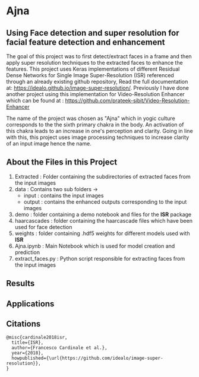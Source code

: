 # Ajna
## Using Face detection and super resolution for facial feature detection and enhancement

The goal of this project was to first detect/extract faces in a frame and then apply super resolution techniques to the extracted faces to enhance the features. This project uses Keras implementations of different Residual Dense Networks for Single Image Super-Resolution (ISR) referenced through an already existing github repository, Read the full documentation at: https://idealo.github.io/image-super-resolution/. Previously I have done another project using this implementation for Video-Resolution Enhancer which can be found at : https://github.com/prateek-sibit/Video-Resolution-Enhancer

The name of the project was chosen as "Ajna" which in yogic culture corresponds to the the sixth primary chakra in the body. An activation of this chakra leads to an increase in one's perception and clarity. Going in line with this, this project uses image processing techniques to increase clarity of an input image hence the name.

## About the Files in this Project
1. Extracted : Folder containing the subdirectories of extracted faces from the input images
2. data : Contains two sub folders ->
   - input : contains the input images
   - output : contains the enhanced outputs corresponding to the input images
3. demo : folder containing a demo notebook and files for the **ISR** package
4. haarcascades : folder containing the haarcascade files which have been used for face detection
5. weights : folder containing .hdf5 weights for different models used with **ISR**
6. Ajna.ipynb : Main Notebook which is used for model creation and prediction
7. extract_faces.py : Python script responsible for extracting faces from the input images

## Results


## Applications 


## Citations

```
@misc{cardinale2018isr,
  title={ISR},
  author={Francesco Cardinale et al.},
  year={2018},
  howpublished={\url{https://github.com/idealo/image-super-resolution}},
}
```

